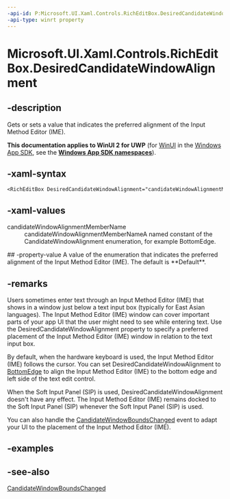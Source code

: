 ```yaml
---
-api-id: P:Microsoft.UI.Xaml.Controls.RichEditBox.DesiredCandidateWindowAlignment
-api-type: winrt property
---
```


<!-- Property syntax
public Windows.UI.Xaml.Controls.CandidateWindowAlignment DesiredCandidateWindowAlignment { get;  set; }
-->

# Microsoft.UI.Xaml.Controls.RichEditBox.DesiredCandidateWindowAlignment

## -description
Gets or sets a value that indicates the preferred alignment of the Input Method Editor (IME).

**This documentation applies to WinUI 2 for UWP** (for [WinUI](/windows/apps/winui/winui3/) in the [Windows App SDK](/windows/apps/windows-app-sdk/), see the **[Windows App SDK namespaces](/windows/windows-app-sdk/api/winrt/)**).

## -xaml-syntax
```xaml
<RichEditBox DesiredCandidateWindowAlignment="candidateWindowAlignmentMemberName"/>
```


## -xaml-values
<dl><dt>candidateWindowAlignmentMemberName</dt><dd>candidateWindowAlignmentMemberNameA named constant of the CandidateWindowAlignment enumeration, for example BottomEdge.</dd>
</dl>
## -property-value
A value of the enumeration that indicates the preferred alignment of the Input Method Editor (IME). The default is **Default**.

## -remarks
Users sometimes enter text through an Input Method Editor (IME) that shows in a window just below a text input box (typically for East Asian languages). The Input Method Editor (IME) window can cover important parts of your app UI that the user might need to see while entering text. Use the DesiredCandidateWindowAlignment property to specify a preferred placement of the Input Method Editor (IME) window in relation to the text input box.

By default, when the hardware keyboard is used, the Input Method Editor (IME) follows the cursor. You can set DesiredCandidateWindowAlignment to [BottomEdge](candidatewindowalignment.md) to align the Input Method Editor (IME) to the bottom edge and left side of the text edit control.

When the Soft Input Panel (SIP) is used, DesiredCandidateWindowAlignment doesn't have any effect. The Input Method Editor (IME) remains docked to the Soft Input Panel (SIP) whenever the Soft Input Panel (SIP) is used.

You can also handle the [CandidateWindowBoundsChanged](richeditbox_candidatewindowboundschanged.md) event to adapt your UI to the placement of the Input Method Editor (IME).

## -examples

## -see-also
[CandidateWindowBoundsChanged](richeditbox_candidatewindowboundschanged.md)
